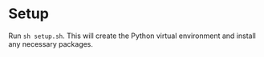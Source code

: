 # Setup
Run `sh setup.sh`. This will create the Python virtual environment and install any
necessary packages.
